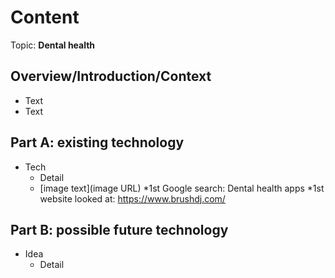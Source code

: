 # Content
Topic: **Dental health**

## Overview/Introduction/Context
* Text
* Text

## Part A: existing technology
* Tech
  * Detail
  * [image text](image URL)
*1st Google search: Dental health apps
*1st website looked at: https://www.brushdj.com/
## Part B: possible future technology
* Idea
  * Detail
